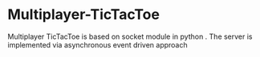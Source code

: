 # Multiplayer-TicTacToe
Multiplayer TicTacToe is based on socket module in python . The server is implemented via asynchronous event driven approach
